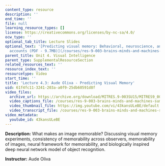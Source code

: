 ```yaml
---
content_type: resource
description: ''
end_time: ''
file: null
learning_resource_types: []
license: https://creativecommons.org/licenses/by-nc-sa/4.0/
ocw_type: ''
optional_tab_title: Lecture Slides
optional_text: '[Predicting visual memory: Behavioral, neuroscience, and computational
  accounts (PDF - 9.7MB)](/courses/res-9-003-brains-minds-and-machines-summer-course-summer-2015/resources/mitres_9_003sum15_lec4-3)'
parent_title: Unit 4. Visual Intelligence
parent_type: SupplementalResourceSection
related_resources_text: ''
resource_index_text: ''
resourcetype: Video
start_time: ''
title: 'Lecture 4.3: Aude Oliva - Predicting Visual Memory'
uid: 61f4fc11-3241-203a-a0f9-25db60591d8f
video_files:
  archive_url: https://archive.org/download/MITRES.9-003SU15/MITRES9_003SU15_Lecture_4-3_300k.mp4
  video_captions_file: /courses/res-9-003-brains-minds-and-machines-summer-course-summer-2015/e4c4bcda769b5d75b15bad23f119fb8a_43kansULeBE.vtt
  video_thumbnail_file: https://img.youtube.com/vi/43kansULeBE/default.jpg
  video_transcript_file: /courses/res-9-003-brains-minds-and-machines-summer-course-summer-2015/7ab51fa373903e882be0bdbe8fccfe58_43kansULeBE.pdf
video_metadata:
  youtube_id: 43kansULeBE
---
```


**Description:** What makes an image memorable? Discussing visual memory experiments, consistency of memorability across observers, memorability of images, neural framework for memorability, and biologically inspired deep neural network model of object recognition.

**Instructor:** Aude Oliva

